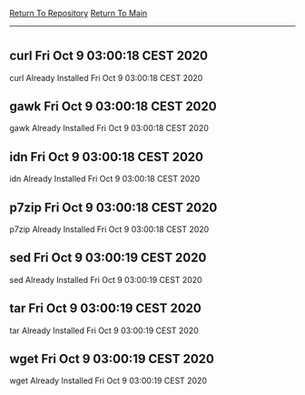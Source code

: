 [Return To Repository](https://github.com/bast69/piholeparser/)
[Return To Main](https://github.com/bast69/piholeparser/blob/master/RecentRunLogs/Mainlog.md)
____________________________________
# 
## curl Fri Oct  9 03:00:18 CEST 2020
curl Already Installed Fri Oct  9 03:00:18 CEST 2020
## gawk Fri Oct  9 03:00:18 CEST 2020
gawk Already Installed Fri Oct  9 03:00:18 CEST 2020
## idn Fri Oct  9 03:00:18 CEST 2020
idn Already Installed Fri Oct  9 03:00:18 CEST 2020
## p7zip Fri Oct  9 03:00:18 CEST 2020
p7zip Already Installed Fri Oct  9 03:00:18 CEST 2020
## sed Fri Oct  9 03:00:19 CEST 2020
sed Already Installed Fri Oct  9 03:00:19 CEST 2020
## tar Fri Oct  9 03:00:19 CEST 2020
tar Already Installed Fri Oct  9 03:00:19 CEST 2020
## wget Fri Oct  9 03:00:19 CEST 2020
wget Already Installed Fri Oct  9 03:00:19 CEST 2020
